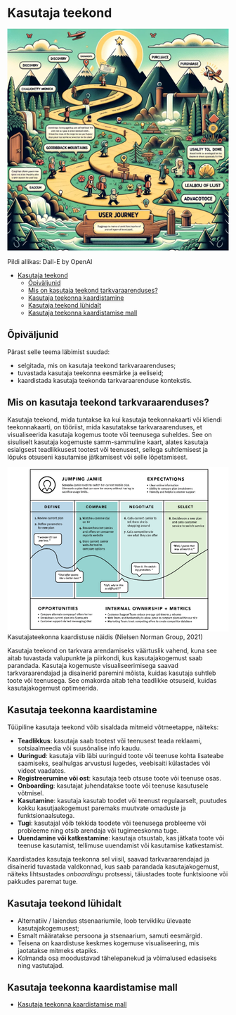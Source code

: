 # Kasutaja teekond

![Kasutaja teekond](User-Journey.webp)

Pildi allikas: Dall-E by OpenAI

- [Kasutaja teekond](#kasutaja-teekond)
  - [Õpiväljunid](#õpiväljunid)
  - [Mis on kasutaja teekond tarkvaraarenduses?](#mis-on-kasutaja-teekond-tarkvaraarenduses)
  - [Kasutaja teekonna kaardistamine](#kasutaja-teekonna-kaardistamine)
  - [Kasutaja teekond lühidalt](#kasutaja-teekond-lühidalt)
  - [Kasutaja teekonna kaardistamise mall](#kasutaja-teekonna-kaardistamise-mall)

## Õpiväljunid

Pärast selle teema läbimist suudad:

- selgitada, mis on kasutaja teekond tarkvaraarenduses;
- tuvastada kasutaja teekonna eesmärke ja eeliseid;
- kaardistada kasutaja teekonda tarkvaraarenduse kontekstis.

## Mis on kasutaja teekond tarkvaraarenduses?

Kasutaja teekond, mida tuntakse ka kui kasutaja teekonnakaarti või kliendi teekonnakaarti, on tööriist, mida kasutatakse tarkvaraarenduses, et visualiseerida kasutaja kogemus toote või teenusega suheldes. See on sisuliselt kasutaja kogemuste samm-sammuline kaart, alates kasutaja esialgsest teadlikkusest tootest või teenusest, sellega suhtlemisest ja lõpuks otsuseni kasutamise jätkamisest või selle lõpetamisest.

![Kasutajateekonna kaardistuse näidis](files/Kasutajateekond_1.png)
Kasutajateekonna kaardistuse näidis (Nielsen Norman Group, 2021)

Kasutaja teekond on tarkvara arendamiseks väärtuslik vahend, kuna see aitab tuvastada valupunkte ja piirkondi, kus kasutajakogemust saab parandada. Kasutaja kogemuste visualiseerimisega saavad tarkvaraarendajad ja disainerid paremini mõista, kuidas kasutaja suhtleb toote või teenusega. See omakorda aitab teha teadlikke otsuseid, kuidas kasutajakogemust optimeerida.

## Kasutaja teekonna kaardistamine

Tüüpiline kasutaja teekond võib sisaldada mitmeid võtmeetappe, näiteks:

- **Teadlikkus**: kasutaja saab tootest või teenusest teada reklaami, sotsiaalmeedia või suusõnalise info kaudu.
- **Uuringud**: kasutaja viib läbi uuringuid toote või teenuse kohta lisateabe saamiseks, sealhulgas arvustusi lugedes, veebisaiti külastades või videot vaadates.
- **Registreerumine või ost**: kasutaja teeb otsuse toote või teenuse osas.
- **Onboarding**: kasutajat juhendatakse toote või teenuse kasutusele võtmisel.
- **Kasutamine**: kasutaja kasutab toodet või teenust regulaarselt, puutudes kokku kasutjaakogemust paremaks muutvate omaduste ja funktsionaalsutega.
- **Tugi**: kasutajal võib tekkida toodete või teenusega probleeme või probleeme ning otsib arendaja või tugimeeskonna tuge.
- **Uuendamine või katkestamine**: kasutaja otsustab, kas jätkata toote või teenuse kasutamist, tellimuse uuendamist või kasutamise katkestamist.

Kaardistades kasutaja teekonna sel viisil, saavad tarkvaraarendajad ja disainerid tuvastada valdkonnad, kus saab parandada kasutajakogemust, näiteks lihtsustades *onboardingu* protsessi, täiustades toote funktsioone või pakkudes paremat tuge.

## Kasutaja teekond lühidalt

- Alternatiiv / laiendus stsenaariumile, loob tervikliku ülevaate kasutajakogemusest;
- Esmalt määratakse persoona ja stsenaarium, samuti eesmärgid.
- Teisena on kaardistuse keskmes kogemuse visualiseering, mis jaotatakse mitmeks etapiks.
- Kolmanda osa moodustavad tähelepanekud ja võimalused edasiseks ning vastutajad.

## Kasutaja teekonna kaardistamise mall

- [Kasutaja teekonna kaardistamise mall](files/kasutaja_teekond.pdf)
